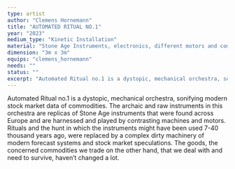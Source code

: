 ```yaml
---
type: artist
author: "Clemens Hornemann"
title: "AUTOMATED RITUAL NO.1"
year: "2023"
medium_type: "Kinetic Installation"
material: "Stone Age Instruments, electronics, different motors and compressors, server parts"
dimension: "3m x 3m"
equips: "clemens_hornemann"
needs: ""
status: ""
excerpt: "Automated Ritual no.1 is a dystopic, mechanical orchestra, sonifying modern stock market data of commodities. The archaic and raw instruments in this orchestra are replicas of Stone Age instruments that were found across Europe and are harnessed and played by contrasting machines and motors. Rituals and the hunt in which the instruments might have been used 7-40 thousand years ago, were replaced by a complex dirty machinery of modern forecast systems and stock market speculations..."
---
```

Automated Ritual no.1 is a dystopic, mechanical orchestra, sonifying modern stock market data of commodities. The archaic and raw instruments in this orchestra are replicas of Stone Age instruments that were found across Europe and are harnessed and played by contrasting machines and motors. Rituals and the hunt in which the instruments might have been used 7-40 thousand years ago, were replaced by a complex dirty machinery of modern forecast systems and stock market speculations. The goods, the concerned commodities we trade on the other hand, that we deal with and need to survive, haven’t changed a lot.
